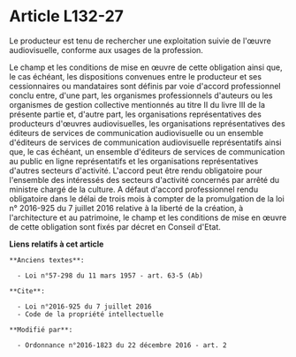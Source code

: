 # Article L132-27

Le producteur est tenu de rechercher une exploitation suivie de l'œuvre audiovisuelle, conforme aux usages de la profession. 

Le champ et les conditions de mise en œuvre de cette obligation ainsi que, le cas échéant, les dispositions convenues entre
le producteur et ses cessionnaires ou mandataires sont définis par voie d'accord professionnel conclu entre, d'une part, les
organismes professionnels d'auteurs ou         les organismes de gestion collective mentionnés au titre II du livre III de la
présente partie et, d'autre part, les organisations représentatives des producteurs d'œuvres audiovisuelles, les
organisations représentatives des éditeurs de services de communication audiovisuelle ou un ensemble d'éditeurs de services
de communication audiovisuelle représentatifs ainsi que, le cas échéant, un ensemble d'éditeurs de services de communication
au public en ligne représentatifs et les organisations représentatives d'autres secteurs d'activité. L'accord peut être rendu
obligatoire pour l'ensemble des intéressés des secteurs d'activité concernés par arrêté du ministre chargé de la culture. A
défaut d'accord professionnel rendu obligatoire dans le délai de trois mois à compter de la promulgation de la loi n°
2016-925 du 7 juillet 2016 relative à la liberté de la création, à l'architecture et au patrimoine, le champ et les
conditions de mise en œuvre de cette obligation sont fixés par décret en Conseil d'Etat.

**Liens relatifs à cet article**

	**Anciens textes**:

	  - Loi n°57-298 du 11 mars 1957 - art. 63-5 (Ab)

	**Cite**:

	  - Loi n°2016-925 du 7 juillet 2016
	  - Code de la propriété intellectuelle

	**Modifié par**:

	  - Ordonnance n°2016-1823 du 22 décembre 2016 - art. 2

